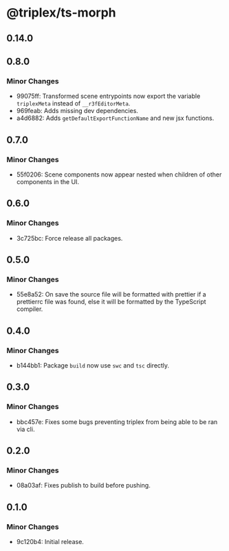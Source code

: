 # @triplex/ts-morph

## 0.14.0

## 0.8.0

### Minor Changes

- 99075ff: Transformed scene entrypoints now export the variable `triplexMeta` instead of `__r3fEditorMeta`.
- 969feab: Adds missing dev dependencies.
- a4d6882: Adds `getDefaultExportFunctionName` and new jsx functions.

## 0.7.0

### Minor Changes

- 55f0206: Scene components now appear nested when children of other components in the UI.

## 0.6.0

### Minor Changes

- 3c725bc: Force release all packages.

## 0.5.0

### Minor Changes

- 55e8a52: On save the source file will be formatted with prettier if a prettierrc file was found, else it will be formatted by the TypeScript compiler.

## 0.4.0

### Minor Changes

- b144bb1: Package `build` now use `swc` and `tsc` directly.

## 0.3.0

### Minor Changes

- bbc457e: Fixes some bugs preventing triplex from being able to be ran via cli.

## 0.2.0

### Minor Changes

- 08a03af: Fixes publish to build before pushing.

## 0.1.0

### Minor Changes

- 9c120b4: Initial release.
